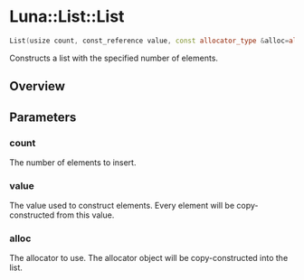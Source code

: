 # Luna::List::List

```c++
List(usize count, const_reference value, const allocator_type &alloc=allocator_type())
```

Constructs a list with the specified number of elements. 

## Overview


## Parameters
### count
The number of elements to insert. 

### value
The value used to construct elements. Every element will be copy-constructed from this value. 

### alloc
The allocator to use. The allocator object will be copy-constructed into the list. 

